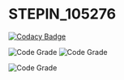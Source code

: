 # STEPIN_105276

[![Codacy Badge](https://api.codacy.com/project/badge/Grade/8a5bd697d95c4a6b9f2eb578871ceecc)](https://app.codacy.com/manual/KusuVenkataRamaSaiLakshmi/STEPIN_105276?utm_source=github.com&utm_medium=referral&utm_content=KusuVenkataRamaSaiLakshmi/STEPIN_105276&utm_campaign=Badge_Grade_Dashboard)

![Code Grade](https://www.code-inspector.com/project/13617/status/svg)
![Code Grade](https://app.codacy.com/manual/KusuVenkataRamaSaiLakshmi/STEPIN_105276/dashboard)

![Code Grade](https://github.com/stepin654321/MiniProject_Template/workflows/C/C++%20CI/badge.svg)
